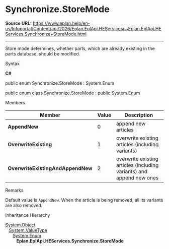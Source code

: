 # Synchronize.StoreMode

**Source URL:** https://www.eplan.help/en-us/Infoportal/Content/api/2026/Eplan.EplApi.HEServicesu~Eplan.EplApi.HEServices.Synchronize+StoreMode.html

---

Store mode determines, whether parts, which are already existing in the parts database, should be modified.

Syntax

**C#**



public enum Synchronize.StoreMode : System.Enum

public enum class Synchronize.StoreMode : public System.Enum


Members

| Member | Value | Description |
| --- | --- | --- |
| **AppendNew** | 0 | append new articles |
| **OverwriteExisting** | 1 | overwrite existing articles (including variants) |
| **OverwriteExistingAndAppendNew** | 2 | overwrite existing articles (including variants) and append new ones |

Remarks

Default value is `AppendNew`. When the article is being removed, all its variants are also removed.

Inheritance Hierarchy

[System.Object](#)  
   [System.ValueType](#)  
      [System.Enum](#)  
         **Eplan.EplApi.HEServices.Synchronize.StoreMode**
